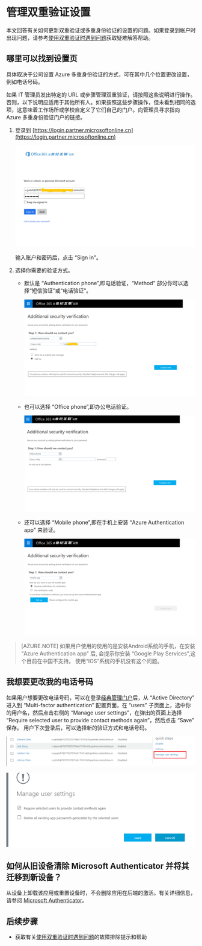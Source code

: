 <properties
    pageTitle="管理双重验证设置 | Azure"
    description="管理如何使用 Azure 多重身份验证，包括更改联系信息或配置设备。"
    services="multi-factor-authentication"
    keywords="多重身份验证客户端, 身份验证问题, 相关性 ID"
    documentationcenter=""
    author="kgremban"
    manager="femila"
    editor="yossib" />
<tags
    ms.assetid="d3372d9a-9ad1-4609-bdcf-2c4ca9679a3b"
    ms.service="multi-factor-authentication"
    ms.workload="identity"
    ms.tgt_pltfrm="na"
    ms.devlang="na"
    ms.topic="article"
    ms.date="12/15/2016"
    wacn.date="02/20/2017"
    ms.author="kgremban" />  


# 管理双重验证设置
本文回答有关如何更新双重验证或多重身份验证的设置的问题。如果登录到帐户时出现问题，请参考[使用双重验证时遇到问题](/documentation/articles/multi-factor-authentication-end-user-troubleshoot/)获取疑难解答帮助。

## 哪里可以找到设置页
具体取决于公司设置 Azure 多重身份验证的方式，可在其中几个位置更改设置，例如电话号码。

如果 IT 管理员发出特定的 URL 或步骤管理双重验证，请按照这些说明进行操作。否则，以下说明应适用于其他所有人。如果按照这些步骤操作，但未看到相同的选项，这意味着工作场所或学校自定义了它们自己的门户。向管理员寻求指向 Azure 多重身份验证门户的链接。

1. 登录到 [https://login.partner.microsoftonline.cn](https://login.partner.microsoftonline.cn)

	![1](./media/multi-factor-authentication-end-user-manage/1.png)  

	输入账户和密码后，点击 “Sign in"。

2. 选择你需要的验证方式。

	- 默认是 “Authentication phone”,即电话验证，“Method” 部分你可以选择“短信验证”或“电话验证”。

		![2](./media/multi-factor-authentication-end-user-manage/2.png)  

	- 也可以选择 “Office phone”,即办公电话验证。

		![3](./media/multi-factor-authentication-end-user-manage/3.png)  

	- 还可以选择 “Mobile phone”,即在手机上安装 “Azure Authentication app" 来验证。

		![4](./media/multi-factor-authentication-end-user-manage/4.png)  

> [AZURE.NOTE] 如果用户使用的使用的是安装Android系统的手机，在安装 “Azure Authentication app" 后,
> 会提示你安装 “Google Play Services",这个目前在中国不支持。 使用“IOS”系统的手机没有这个问题。
> 

## 我想要更改我的电话号码

如果用户想要更改电话号码，可以在登录[经典管理门户](https://manage.windowsazure.cn)后，从 “Active Directory” 进入到 “Multi-factor authentication” 配置页面，在 “users" 子页面上，选中你的用户名，然后点击右侧的 “Manage user settings”，在弹出的页面上选择 “Require selected user to provide contact methods again”，然后点击 “Save” 保存。 用户下次登录后，可以选择新的验证方式和电话号码。

![5](./media/multi-factor-authentication-end-user-manage/5.png)  

![6](./media/multi-factor-authentication-end-user-manage/6.png)  

## 如何从旧设备清除 Microsoft Authenticator 并将其迁移到新设备？
从设备上卸载该应用或重置设备时，不会删除应用在后端的激活。有关详细信息，请参阅 [Microsoft Authenticator](/documentation/articles/microsoft-authenticator-app-how-to/)。

## 后续步骤
- 获取有关[使用双重验证时遇到问题](/documentation/articles/multi-factor-authentication-end-user-troubleshoot/)的故障排除提示和帮助

<!---HONumber=Mooncake_0213_2017-->
<!--Update_Description: link update-->
